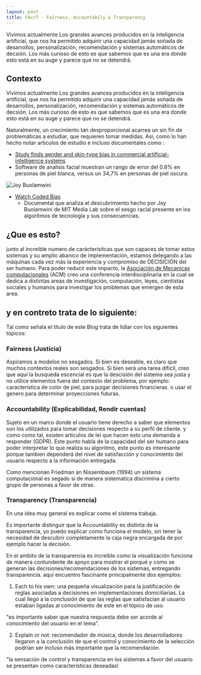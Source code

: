 ```yaml
---
layout: post
title: FAccT - Fairness, Accountabily & Transparency
---
```


Vivimos actualmente Los grandes avances producidos en la inteligencia artificial, que nos ha permitido adquirir una capacidad jamás soñada de desarrollos, personalización, recomendación y sistemas automáticos de decsión. Los más curioso de esto es que sabemos que es una era donde esto está en su auge y parece que no se detendrá.

## Contexto

Vivimos actualmente Los grandes avances producidos en la inteligencia artificial, que nos ha permitido adquirir una capacidad jamás soñada de desarrollos, personalización, recomendación y sistemas automáticos de decsión. Los más curioso de esto es que sabemos que es una era donde esto está en su auge y parece que no se detendrá.

Naturalmente, un crecimiento tan desproporcional acarrea un sin fin de problemáticas a estudiar, que requieren tomar medidas. Así, como lo han hecho notar articulos de estudio e incluso documentales como :  

+ [Study finds gender and skin-type bias in commercial artificial-intelligence systems](https://news.mit.edu/2018/study-finds-gender-skin-type-bias-artificial-intelligence-systems-0212)
 + Software de analisis facial muestran un rango de error del 0.8% en personas de piel blanca, versus un 34,7% en personas de piel oscura.

![Joy Buolamwini](https://news.mit.edu/sites/default/files/styles/news_article__image_gallery/public/images/201802/MIT-Gender-Shades-01.jpg?itok=80zXry3B)

+ [Watch Coded Bias](https://www.netflix.com/cl/title/81328723)
  + Documental que analiza el descubrimiento hecho por Joy Buolamwini de MIT Media Lab sobre el sesgo racial presente en los algoritmos de tecnología y sus consecuencias.


## ¿Que es esto?

junto al increible numero de carácterisitcas que son capaces de tomar estos sistemas y su amplio abanico de implementación, estamos delegando a las máquinas cada vez más la experiencia y compromiso de DECISICIÓN del ser humano. Para poder reducir este impacto, la [Asociación de Mecanicas computacionales](https://facctconference.org/index.html) (ACM) creo una conferencia interdisciplinaria en la cual se dedica a distintas areas de investigación, computación, leyes, cientistas sociales y humanos para investigar los problemas que emergen de esta area.

## y en contreto trata de lo siguiente:

Tal como señala el titulo de este Blog trata de lidiar con los siguientes tópicos:

### Fairness (Justicia)

Aspiramos a modelos no sesgados. Si bien es deseable, es claro que muchos contextos reales son sesgados. Si bien será una tarea dificil, creo que aquí la busqueda escencial es que la descisión del sistema sea justa y no utilice elementos fuera del contexto del problema, por ejemplo: caracteristica de color de piel, para juzgar decisiones financieras. o usar el genero para determinar proyecciones futuras.

### Accountability (Explicabilidad, Rendir cuentas)

Sujeto en un marco donde el usuario tiene derecho a saber que elementos son los utilizados para tomar decisiones respecto a su perfil de cliente. y como como tal, existen articulos de leí que hacen esto una demanda a responder (GDPR). Este punto habla de la capacidad del ser humano para poder interpretar lo que realiza su algoritmo, este punto es interesante porque tambien dependerá del nivel de satisfacción y conocimiento del usuario respecto a la información entregada.

Como mencionan Friedman an Nissembaum (1994) un sistema computacional es segado si de manera sistematica discrimina a cierto grupo de personas a favor de otras.

### Transparency (Transparencia)

En una idea muy general es explicar como el sistema trabaja.

Es importante distinguir que la Accountability es distinta de la transparencia, yo puedo explicar como funciona el modelo, sin tener la necesidad de descubrir completamente la caja negra encargada de por ejemplo hacer la decisión.

En el ambito de la transparencia es increible como la visualización funciona de manera contundente de apoyo para mostrar el porqué y como se generan las decisiones/recomendaciones de los sistemas, entregando transparencia. aquí encuentro fascinante principalmente dos ejemplos:

1. Each to his own: una pequeña visualización para la justificación de reglas asociadas a decisiones en implementaciones domiciliarias. La cual llegó a la conclusión de que las reglas que satisfacían al usuario estaban ligadas al conocimiento de este en el tópico de uso.

"es importante saber que nuestra respuesta debe ser acorde al conocimiento del usuario en el tema".

2. Explain or not: recomendador de música, donde los desarrolladores llegaron a la conclusión de que el control y conocimiento de la selección podrían ser incluso más importante que la recomendación.

"la sensación de control y transparencia en los sistemas a favor del usuario se presentan como características deseadas!

